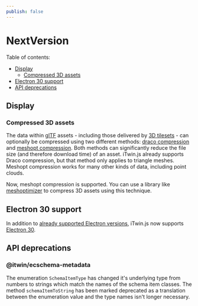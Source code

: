 ```yaml
---
publish: false
---
```


# NextVersion

Table of contents:

- [Display](#display)
  - [Compressed 3D assets](#compressed-3d-assets)
- [Electron 30 support](#electron-30-support)
- [API deprecations](#api-deprecations)

## Display

### Compressed 3D assets

The data within [glTF](https://en.wikipedia.org/wiki/GlTF) assets - including those delivered by [3D tilesets](https://github.com/CesiumGS/3d-tiles) - can optionally be compressed using two different methods: [draco compression](https://github.com/KhronosGroup/glTF/blob/main/extensions/2.0/Khronos/KHR_draco_mesh_compression/README.md) and [meshopt compression](https://github.com/KhronosGroup/glTF/tree/main/extensions/2.0/Vendor/EXT_meshopt_compression). Both methods can significantly reduce the file size (and therefore download time) of an asset. iTwin.js already supports Draco compression, but that method only applies to triangle meshes. Meshopt compression works for many other kinds of data, including point clouds.

Now, meshopt compression is supported. You can use a library like [meshoptimizer](https://github.com/zeux/meshoptimizer) to compress 3D assets using this technique.

## Electron 30 support

In addition to [already supported Electron versions](../learning/SupportedPlatforms.md#electron), iTwin.js now supports [Electron 30](https://www.electronjs.org/blog/electron-30-0).

## API deprecations

### @itwin/ecschema-metadata

The enumeration `SchemaItemType` has changed it's underlying type from numbers to strings which match the names of the schema item classes.
The method `schemaItemToString` has been marked deprecated as a translation between the enumeration value and the type names isn't longer necessary.
